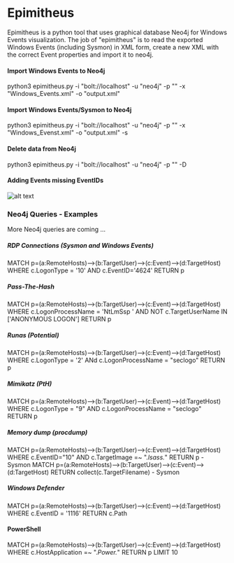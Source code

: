 # Epimitheus
Epimitheus is a python tool that uses graphical database Neo4j for Windows Events visualization. The job of "epimitheus" is to read the exported Windows Events (including Sysmon) in XML form, create a new XML with the correct Event properties and import it to neo4j. 


#### Import Windows Events to Neo4j
python3 epimitheus.py -i "bolt://localhost" -u "neo4j" -p "<password>" -x "Windows_Events.xml" -o "output.xml"

#### Import Windows Events/Sysmon to Neo4j
python3 epimitheus.py -i "bolt://localhost" -u "neo4j" -p "<password>" -x "Windows_Evenst.xml" -o "output.xml" -s
  
#### Delete data from Neo4j
python3 epimitheus.py -i "bolt://localhost" -u "neo4j" -p "<password>" -D

#### Adding Events missing EventIDs

![alt text](https://github.com/tasox/Epimitheus/blob/master/images/addEventIDs.png)


### Neo4j Queries - Examples
More Neo4j queries are coming ...

##### RDP Connections (Sysmon and Windows Events)

MATCH p=(a:RemoteHosts)-->(b:TargetUser)-->(c:Event)-->(d:TargetHost) WHERE c.LogonType = '10' AND c.EventID='4624' RETURN p

##### Pass-The-Hash

MATCH p=(a:RemoteHosts)-->(b:TargetUser)-->(c:Event)-->(d:TargetHost) WHERE c.LogonProcessName = 'NtLmSsp ' AND NOT c.TargetUserName IN ['ANONYMOUS LOGON'] RETURN p

##### Runas (Potential)

MATCH p=(a:RemoteHosts)-->(b:TargetUser)-->(c:Event)-->(d:TargetHost) WHERE c.LogonType = '2' ANd c.LogonProcessName = "seclogo" RETURN p

##### Mimikatz (PtH)

MATCH p=(a:RemoteHosts)-->(b:TargetUser)-->(c:Event)-->(d:TargetHost) WHERE c.LogonType = "9" AND c.LogonProcessName = "seclogo" RETURN p

##### Memory dump (procdump)

MATCH p=(a:RemoteHosts)-->(b:TargetUser)-->(c:Event)-->(d:TargetHost) WHERE c.EventID="10" AND c.TargetImage =~ ".*lsass.*" RETURN p - Sysmon
MATCH p=(a:RemoteHosts)-->(b:TargetUser)-->(c:Event)-->(d:TargetHost) RETURN collect(c.TargetFilename)  - Sysmon

##### Windows Defender

MATCH p=(a:RemoteHosts)-->(b:TargetUser)-->(c:Event)-->(d:TargetHost) WHERE c.EventID = '1116' RETURN c.Path

#### PowerShell

MATCH p=(a:RemoteHosts)-->(b:TargetUser)-->(c:Event)-->(d:TargetHost) WHERE c.HostApplication =~ ".*Power.*" RETURN p LIMIT 10

